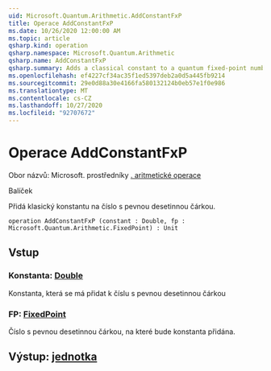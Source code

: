 ```yaml
---
uid: Microsoft.Quantum.Arithmetic.AddConstantFxP
title: Operace AddConstantFxP
ms.date: 10/26/2020 12:00:00 AM
ms.topic: article
qsharp.kind: operation
qsharp.namespace: Microsoft.Quantum.Arithmetic
qsharp.name: AddConstantFxP
qsharp.summary: Adds a classical constant to a quantum fixed-point number.
ms.openlocfilehash: ef4227cf34ac35f1ed5397deb2a0d5a445fb9214
ms.sourcegitcommit: 29e0d88a30e4166fa580132124b0eb57e1f0e986
ms.translationtype: MT
ms.contentlocale: cs-CZ
ms.lasthandoff: 10/27/2020
ms.locfileid: "92707672"
---
```

# <a name="addconstantfxp-operation"></a>Operace AddConstantFxP

Obor názvů: Microsoft. prostředníky [. aritmetické operace](xref:Microsoft.Quantum.Arithmetic)

Balíček [](https://nuget.org/packages/)


Přidá klasický konstantu na číslo s pevnou desetinnou čárkou.

```qsharp
operation AddConstantFxP (constant : Double, fp : Microsoft.Quantum.Arithmetic.FixedPoint) : Unit
```


## <a name="input"></a>Vstup

### <a name="constant--double"></a>Konstanta: [Double](xref:microsoft.quantum.lang-ref.double)

Konstanta, která se má přidat k číslu s pevnou desetinnou čárkou


### <a name="fp--fixedpoint"></a>FP: [FixedPoint](xref:Microsoft.Quantum.Arithmetic.FixedPoint)

Číslo s pevnou desetinnou čárkou, na které bude konstanta přidána.



## <a name="output--unit"></a>Výstup: [jednotka](xref:microsoft.quantum.lang-ref.unit)

